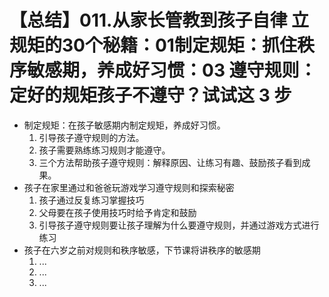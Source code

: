 # 【总结】011.从家长管教到孩子自律 立规矩的30个秘籍：01制定规矩：抓住秩序敏感期，养成好习惯：03 遵守规则：定好的规矩孩子不遵守？试试这 3 步

-   制定规矩：在孩子敏感期内制定规矩，养成好习惯。
    1.  引导孩子遵守规则的方法。
    2.  孩子需要熟练练习规则才能遵守。
    3.  三个方法帮助孩子遵守规则：解释原因、让练习有趣、鼓励孩子看到成果。
-   孩子在家里通过和爸爸玩游戏学习遵守规则和探索秘密
    1.  孩子通过反复练习掌握技巧
    2.  父母要在孩子使用技巧时给予肯定和鼓励
    3.  引导孩子遵守规则要让孩子理解为什么要遵守规则，并通过游戏方式进行练习
-   孩子在六岁之前对规则和秩序敏感，下节课将讲秩序的敏感期
    1.  ...
    2.  ...
    3.  ...
